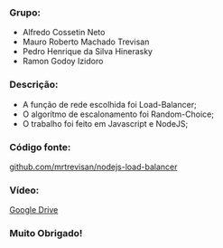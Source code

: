 ### Grupo:
* Alfredo Cossetin Neto
* Mauro Roberto Machado Trevisan
* Pedro Henrique da Silva Hinerasky
* Ramon Godoy Izidoro

### Descrição:
* A função de rede escolhida foi Load-Balancer;
* O algorítmo de escalonamento foi Random-Choice;<br>
* O trabalho foi feito em Javascript e NodeJS;

### Código fonte:

<a href="https://github.com/mrtrevisan/nodejs-load-balancer">github.com/mrtrevisan/nodejs-load-balancer</a>

### Vídeo:

<a href="https://drive.google.com/file/d/1BaKuqzQ6Prd2LFhF9BO4pj5IXqDZGGNt/view?usp=drive_link">Google Drive </a>

### Muito Obrigado!